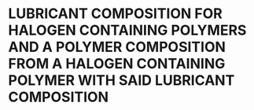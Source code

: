 # LUBRICANT COMPOSITION FOR HALOGEN CONTAINING POLYMERS AND A POLYMER COMPOSITION FROM A HALOGEN CONTAINING POLYMER WITH SAID LUBRICANT COMPOSITION